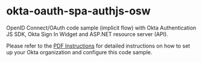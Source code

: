 # okta-oauth-spa-authjs-osw
OpenID Connect/OAuth code sample (implicit flow) with Okta Authentication JS SDK, Okta Sign In Widget and ASP.NET resource server (API).

Please refer to the [PDF Instructions](https://github.com/oktadeveloper/okta-oauth-spa-authjs-osw/blob/master/Okta-OIDC_SPA_JS-OSW_DevSetupGuide.pdf) for detailed instructions on how to set up your Okta organization and configure this code sample.
